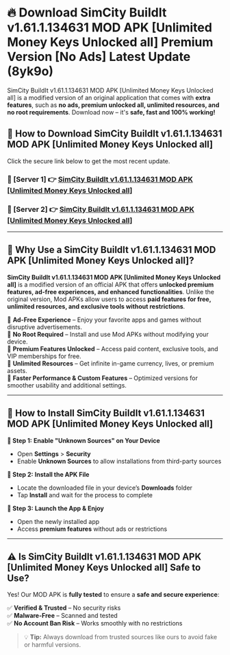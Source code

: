 # 🔥 Download SimCity BuildIt v1.61.1.134631 MOD APK [Unlimited Money Keys Unlocked all] Premium Version [No Ads] Latest Update (8yk9o) 

SimCity BuildIt v1.61.1.134631 MOD APK [Unlimited Money Keys Unlocked all] is a modified version of an original application that comes with **extra features**, such as **no ads, premium unlocked all, unlimited resources, and no root requirements**. Download now – it's **safe, fast and 100% working!**

## **📱 How to Download SimCity BuildIt v1.61.1.134631 MOD APK [Unlimited Money Keys Unlocked all]**  

Click the secure link below to get the most recent update.  

 ### **📌 [Server 1] 👉** [SimCity BuildIt v1.61.1.134631 MOD APK [Unlimited Money Keys Unlocked all]](https://apkcomod.com?title=SimCity_BuildIt_v1.61.1.134631_MOD_APK_[Unlimited_Money_Keys_Unlocked_all])

 ### **📌 [Server 2] 👉** [SimCity BuildIt v1.61.1.134631 MOD APK [Unlimited Money Keys Unlocked all]](https://apkcomod.com?title=SimCity_BuildIt_v1.61.1.134631_MOD_APK_[Unlimited_Money_Keys_Unlocked_all])

---

## **🤖 Why Use a SimCity BuildIt v1.61.1.134631 MOD APK [Unlimited Money Keys Unlocked all]?**  

**SimCity BuildIt v1.61.1.134631 MOD APK [Unlimited Money Keys Unlocked all]** is a modified version of an official APK that offers **unlocked premium features, ad-free experiences, and enhanced functionalities**. Unlike the original version, Mod APKs allow users to access **paid features for free, unlimited resources, and exclusive tools without restrictions**.

🔽 **Ad-Free Experience** – Enjoy your favorite apps and games without disruptive advertisements.  
🔽 **No Root Required** – Install and use Mod APKs without modifying your device.  
🔽 **Premium Features Unlocked** – Access paid content, exclusive tools, and VIP memberships for free.  
🔽 **Unlimited Resources** – Get infinite in-game currency, lives, or premium assets.  
🔽 **Faster Performance & Custom Features** – Optimized versions for smoother usability and additional settings.  

---

## **🚀 How to Install SimCity BuildIt v1.61.1.134631 MOD APK [Unlimited Money Keys Unlocked all]**  

**🔹 Step 1:** **Enable "Unknown Sources" on Your Device**  
- Open **Settings** > **Security**  
- Enable **Unknown Sources** to allow installations from third-party sources  

**🔹 Step 2:** **Install the APK File**  
- Locate the downloaded file in your device’s **Downloads** folder  
- Tap **Install** and wait for the process to complete  

**🔹 Step 3:** **Launch the App & Enjoy**  
- Open the newly installed app  
- Access **premium features** without ads or restrictions  

---

## **⚠️ Is SimCity BuildIt v1.61.1.134631 MOD APK [Unlimited Money Keys Unlocked all] Safe to Use?**  

Yes! Our MOD APK is **fully tested** to ensure a **safe and secure experience**:

✅ **Verified & Trusted** – No security risks  
✅ **Malware-Free** – Scanned and tested  
✅ **No Account Ban Risk** – Works smoothly with no restrictions  

> 💡 **Tip:** Always download from trusted sources like ours to avoid fake or harmful versions.